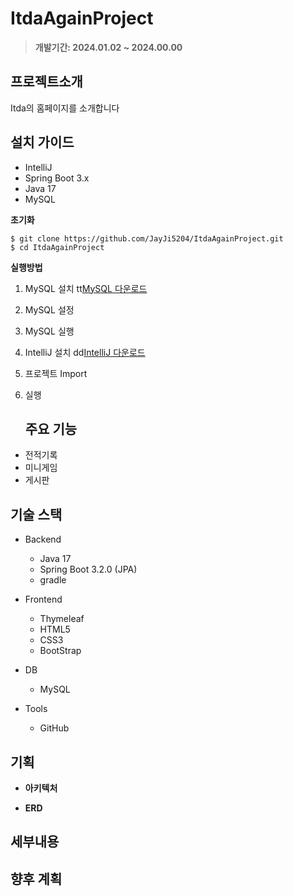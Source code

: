 # ItdaAgainProject

> **개발기간: 2024.01.02 ~ 2024.00.00**

## 프로젝트소개

Itda의 홈페이지를 소개합니다

## 설치 가이드
- IntelliJ 
- Spring Boot 3.x
- Java 17
- MySQL

**초기화**  

    $ git clone https://github.com/JayJi5204/ItdaAgainProject.git 
    $ cd ItdaAgainProject

**실행방법**
1. MySQL 설치
tt[MySQL 다운로드](https://dev.mysql.com/downloads/windows/installer/) 
2. MySQL 설정
3. MySQL 실행
4. IntelliJ 설치
dd[IntelliJ 다운로드](https://www.jetbrains.com/ko-kr/idea/download/?section=windows) 
5. 프로젝트 Import
6. 실행

   ## 주요 기능

- 전적기록
- 미니게임
- 게시판

## 기술 스택

- Backend
  - Java 17
  - Spring Boot 3.2.0 (JPA)
  - gradle
    
- Frontend    
  - Thymeleaf
  - HTML5
  - CSS3
  - BootStrap

- DB
  - MySQL

- Tools
  - GitHub

## 기획

- **아키텍처**   

- **ERD**


## 세부내용



## 향후 계획
